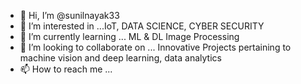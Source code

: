 - 👋 Hi, I’m @sunilnayak33
- 👀 I’m interested in ...IoT, DATA SCIENCE, CYBER SECURITY
- 🌱 I’m currently learning ... ML & DL Image Processing
- 💞️ I’m looking to collaborate on ... Innovative Projects pertaining to machine vision and deep learning, data analytics
- 📫 How to reach me ... 

<!---
sunilnayak33/sunilnayak33 is a ✨ special ✨ repository because its `README.md` (this file) appears on your GitHub profile.
You can click the Preview link to take a look at your changes.
--->
